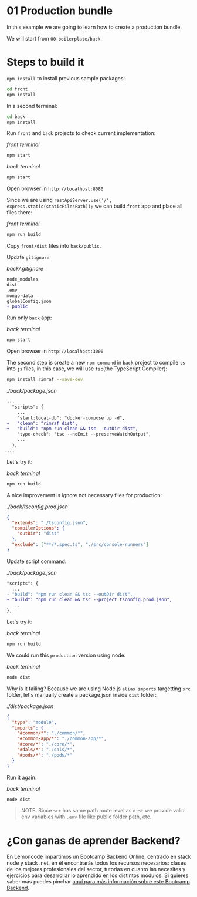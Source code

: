 # 01 Production bundle

In this example we are going to learn how to create a production bundle.

We will start from `00-boilerplate/back`.

# Steps to build it

`npm install` to install previous sample packages:

```bash
cd front
npm install

```

In a second terminal:

```bash
cd back
npm install

```

Run `front` and `back` projects to check current implementation:

_front terminal_

```bash
npm start

```

_back terminal_

```bash
npm start

```

Open browser in `http://localhost:8080`

Since we are using `restApiServer.use('/', express.static(staticFilesPath));` we can build `front` app and place all files there:

_front terminal_

```bash
npm run build

```

Copy `front/dist` files into `back/public`.

Update `gitignore`

_back/.gitignore_

```diff
node_modules
dist
.env
mongo-data
globalConfig.json
+ public

```

Run only `back` app:

_back terminal_

```bash
npm start

```

Open browser in `http://localhost:3000`

The second step is create a new `npm command` in `back` project to compile `ts` into `js` files, in this case, we will use `tsc`(the TypeScript Compiler):

```bash
npm install rimraf --save-dev

```

_./back/package.json_

```diff
...
  "scripts": {
    ...
    "start:local-db": "docker-compose up -d",
+   "clean": "rimraf dist",
+   "build": "npm run clean && tsc --outDir dist",
    "type-check": "tsc --noEmit --preserveWatchOutput",
    ...
  },
...
```

Let's try it:

_back terminal_

```bash
npm run build

```

A nice improvement is ignore not necessary files for production:

_./back/tsconfig.prod.json_

```json
{
  "extends": "./tsconfig.json",
  "compilerOptions": {
    "outDir": "dist"
  },
  "exclude": ["**/*.spec.ts", "./src/console-runners"]
}
```

Update script command:

_./back/package.json_

```diff
"scripts": {
  ...
- "build": "npm run clean && tsc --outDir dist",
+ "build": "npm run clean && tsc --project tsconfig.prod.json",
  ...
},

```

Let's try it:

_back terminal_

```bash
npm run build

```

We could run this `production` version using node:

_back terminal_

```bash
node dist

```

Why is it failing? Because we are using Node.js `alias imports` targetting `src` folder, let's manually create a package.json inside `dist` folder:

_./dist/package.json_

```json
{
  "type": "module",
  "imports": {
    "#common/*": "./common/*",
    "#common-app/*": "./common-app/*",
    "#core/*": "./core/*",
    "#dals/*": "./dals/*",
    "#pods/*": "./pods/*"
  }
}

```

Run it again:

_back terminal_

```bash
node dist

```

> NOTE: Since `src` has same path route level as `dist` we provide valid env variables with `.env` file like public folder path, etc.

# ¿Con ganas de aprender Backend?

En Lemoncode impartimos un Bootcamp Backend Online, centrado en stack node y stack .net, en él encontrarás todos los recursos necesarios: clases de los mejores profesionales del sector, tutorías en cuanto las necesites y ejercicios para desarrollar lo aprendido en los distintos módulos. Si quieres saber más puedes pinchar [aquí para más información sobre este Bootcamp Backend](https://lemoncode.net/bootcamp-backend#bootcamp-backend/banner).
